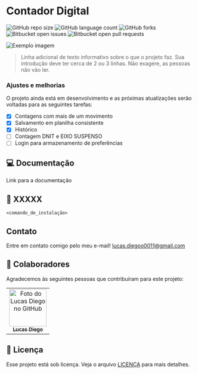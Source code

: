 # Contador Digital

![GitHub repo size](https://img.shields.io/github/repo-size/iuricode/README-template?style=for-the-badge)
![GitHub language count](https://img.shields.io/github/languages/count/iuricode/README-template?style=for-the-badge)
![GitHub forks](https://img.shields.io/github/forks/iuricode/README-template?style=for-the-badge)
![Bitbucket open issues](https://img.shields.io/bitbucket/issues/iuricode/README-template?style=for-the-badge)
![Bitbucket open pull requests](https://img.shields.io/bitbucket/pr-raw/iuricode/README-template?style=for-the-badge)

<img src="https://github.com/user-attachments/assets/92a942c3-cbba-4b0d-89e5-90610c1109a7" alt="Exemplo imagem">

> Linha adicional de texto informativo sobre o que o projeto faz. Sua introdução deve ter cerca de 2 ou 3 linhas. Não exagere, as pessoas não vão ler.

### Ajustes e melhorias

O projeto ainda está em desenvolvimento e as próximas atualizações serão voltadas para as seguintes tarefas:

- [x] Contagens com mais de um movimento
- [x] Salvamento em planilha consistente
- [x] Histórico
- [ ] Contagem DNIT e EIXO SUSPENSO
- [ ] Login para armazenamento de preferências

## 💻 Documentação

Link para a documentação

## 🚀 XXXXX 

```
<comando_de_instalação>
```

## Contato
Entre em contato comigo pelo meu e-mail!
lucas.diegoo0011@gmail.com

## 🤝 Colaboradores

Agradecemos às seguintes pessoas que contribuíram para este projeto:

<table>
  <tr>
    <td align="center">
      <a href="#" title="defina o título do link">
        <img src="https://avatars3.githubusercontent.com/u/94499582" width="100px;" alt="Foto do Lucas Diego no GitHub"/><br>
        <sub>
          <b>Lucas Diego</b>
        </sub>
      </a>
    </td>
  </tr>
</table>


## 📝 Licença

Esse projeto está sob licença. Veja o arquivo [LICENÇA](LICENSE.md) para mais detalhes.
